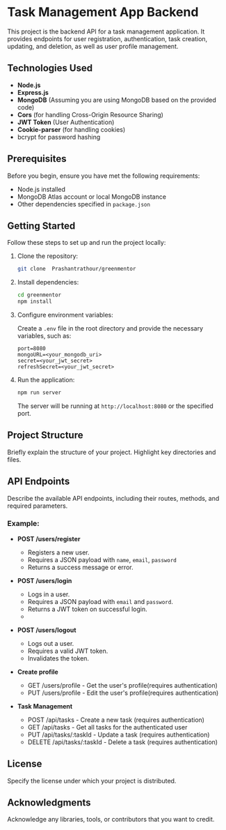 # Task Management App Backend

This project is the backend API for a task management application. It provides endpoints for user registration, authentication, task creation, updating, and deletion, as well as user profile management.

## Technologies Used

- **Node.js**
- **Express.js**
- **MongoDB** (Assuming you are using MongoDB based on the provided code)
- **Cors** (for handling Cross-Origin Resource Sharing)
- **JWT Token** (User Authentication)
- **Cookie-parser** (for handling cookies)
-  bcrypt for password hashing
## Prerequisites

Before you begin, ensure you have met the following requirements:

- Node.js installed
- MongoDB Atlas account or local MongoDB instance
- Other dependencies specified in `package.json`

## Getting Started

Follow these steps to set up and run the project locally:

1. Clone the repository:

    ```bash
    git clone  Prashantrathour/greenmentor
    ```

2. Install dependencies:

    ```bash
    cd greenmentor
    npm install
    ```

3. Configure environment variables:

   Create a `.env` file in the root directory and provide the necessary variables, such as:

    ```env
    port=8080
    mongoURL=<your_mongodb_uri>
    secret=<your_jwt_secret>
    refreshSecret=<your_jwt_secret>
    ```

4. Run the application:

    ```bash
    npm run server
    ```

    The server will be running at `http://localhost:8080` or the specified port.

## Project Structure

Briefly explain the structure of your project. Highlight key directories and files.

## API Endpoints

Describe the available API endpoints, including their routes, methods, and required parameters.

### Example:

- **POST /users/register**
  - Registers a new user.
  - Requires a JSON payload with `name`, `email`, `password`
  - Returns a success message or error.

- **POST /users/login**
  - Logs in a user.
  - Requires a JSON payload with `email` and `password`.
  - Returns a JWT token on successful login.
  - 

- **POST /users/logout**
  - Logs out a user.
  - Requires a valid JWT token.
  - Invalidates the token.
- **Create profile**  
  - GET /users/profile - Get the user's profile(requires authentication)
  - PUT /users/profile - Edit the user's profile(requires authentication)
- **Task Management**
  - POST /api/tasks - Create a new task (requires authentication)
  - GET /api/tasks - Get all tasks for the authenticated user
  - PUT /api/tasks/:taskId - Update a task (requires authentication)
  - DELETE /api/tasks/:taskId - Delete a task (requires authentication)  


## License

Specify the license under which your project is distributed.

## Acknowledgments

Acknowledge any libraries, tools, or contributors that you want to credit.

